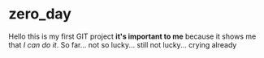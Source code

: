 # zero_day

Hello this is my first GIT project **it's important to me** because it shows me that *I can do it*. So far... not so lucky... still not lucky... crying already
